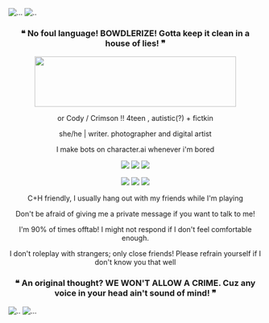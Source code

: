 
![...](https://i.imgur.com/KWzuFGC.png)
![..](https://github.com/user-attachments/assets/69322bc3-c24d-4283-90fd-3be796e4077e)
### <p align="center"> ❝ No foul language! BOWDLERIZE! Gotta keep it clean in a house of lies! ❞


<p align="center"> <img src="https://i.imgur.com/sRPNjXa.png" <img height="100" width="400">
<p align="center"> or Cody / Crimson !! 4teen , autistic(?) + fictkin
  
<p align="center"> she/he | writer. photographer and digital artist
<p align="center"> I make bots on character.ai whenever i'm bored
<p align="center"> <img src="https://i.imgur.com/1CBhrqm.gif" /> <img src="https://i.imgur.com/11nQph1.gif" /> <img src="https://64.media.tumblr.com/9441e1a147fe43704f273f162f22faa6/ff58a3af22f3bbb7-19/s100x200/410419112343ab7ed2186792766caad9038f4ec4.webp" </p>
<p align="center"> <img src="https://64.media.tumblr.com/a8dcea81b285606d6305c659aafcb7a4/473928ea48888009-bc/s100x200/19ca044945604fc3365801e0164d82a58fcac9ae.pnj" /> <img src="https://pix.crd.co/assets/images/gallery13/bd9e543d.gif?v=95dd3781" /> <img src="https://64.media.tumblr.com/105bd1ea1f0e1a815a570d5419acf2bd/321aa268678c99b9-e6/s100x200/9da1d68dc67163e827818707acf244b75b2eb50c.gifv" </p>
<p align="center"> C+H friendly, I usually hang out with my friends while I'm playing 
<p align="center"> Don't be afraid of giving me a private message if you want to talk to me! 
<p align="center"> I'm 90% of times offtab! I might not respond if I don't feel comfortable enough.
<p align="center"> I don't roleplay with strangers; only close friends! Please refrain yourself if I don't know you that well




### <p align="center"> ❝ An original thought? WE WON'T ALLOW A CRIME. Cuz any voice in your head ain't sound of mind! ❞
![..](https://github.com/user-attachments/assets/e1b2dd80-cc69-4366-8a89-540c45dfbdea)
![...](https://i.imgur.com/5xt09qX.png)
